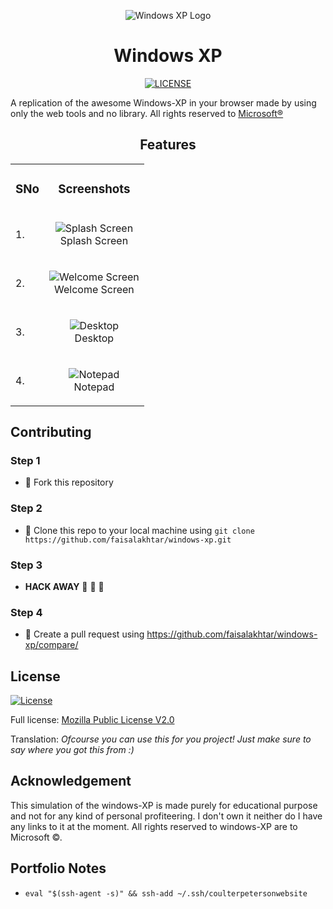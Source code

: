 <p align="center">
  <img alt="Windows XP Logo" src="assets/logo.svg">
</p>

<h1 align="center">Windows XP</h1>

<p align="center">
  <a href="LICENSE">
  <img alt="LICENSE" src="https://img.shields.io/badge/license-Mozilla%20Public%20License%20Version%202.0-blue?logo=mozilla">
  </a>
</p>

A replication of the awesome Windows-XP in your browser made by using only the web tools and no library. All rights reserved to <a href="https://www.microsoft.com/en-in">Microsoft&reg;</a>


<h2 align="center">Features</h2>

<table>
  <tr>
    <td><h3>SNo</h3></td>
    <td><h3 align="center">Screenshots</h3></td>
  </tr>

  <tr>
    <td>1.</td>
    <td>
      <p align="center">
      <img src="windows-xp-splash-screen.png" title="Splash Screen" alt="Splash Screen" />
      <br />
      Splash Screen
      </p>
    </td>
  </tr>
  <tr>
    <td>2.</td>
    <td>
      <p align="center">
      <img src="windows-xp-welcome-screen.png" title="Welcome Screen" alt="Welcome Screen" />
      <br />
      Welcome Screen
      </p>
    </td>
  </tr>

  <tr>
    <td>3.</td>
    <td>
      <p align="center">
      <img src="windows-xp-desktop-screen.png" title="Desktop" alt="Desktop" />
      <br />
      Desktop
      </p>
    </td>
  </tr>
  <tr>

  <td>4.</td>
    <td>
      <p align="center">
      <img src="windows-xp-notepad.png" title="Notepad" alt="Notepad" />
      <br />
      Notepad
      </p>
    </td>
  </tr>
</table>


## Contributing

### Step 1
- :fork_and_knife: Fork this repository

### Step 2
- :dancers: Clone this repo to your local machine using ```git clone https://github.com/faisalakhtar/windows-xp.git```

### Step 3
- **HACK AWAY** :hammer: :hammer: :hammer:

### Step 4
- :repeat: Create a pull request using https://github.com/faisalakhtar/windows-xp/compare/


## License

[![License](https://img.shields.io/badge/license-Mozilla%20Public%20License%20Version%202.0-blue?logo=mozilla)](LICENSE)

Full license: [Mozilla Public License V2.0](LICENSE)

Translation: _Ofcourse you can use this for you project! Just make sure to say where you got this from :)_


## Acknowledgement

This simulation of the windows-XP is made purely for educational purpose and not for any kind of personal profiteering. I don't own it neither do I have any links to it at the moment. All rights reserved to windows-XP are to Microsoft &copy;.

## Portfolio Notes
* `eval "$(ssh-agent -s)" && ssh-add ~/.ssh/coulterpetersonwebsite`
